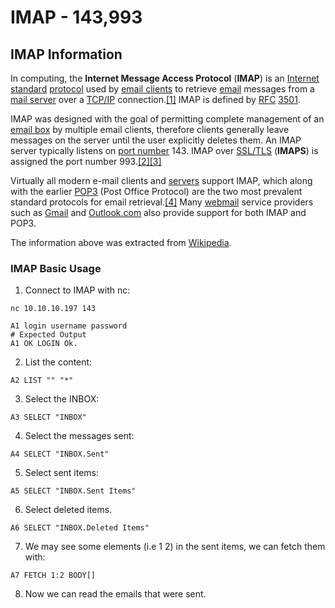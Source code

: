 # IMAP - 143,993

## IMAP Information

In computing, the **Internet Message Access Protocol** \(**IMAP**\) is an [Internet standard](https://en.wikipedia.org/wiki/Internet_standard) [protocol](https://en.wikipedia.org/wiki/Protocol_%28computing%29) used by [email clients](https://en.wikipedia.org/wiki/Email_client) to retrieve [email](https://en.wikipedia.org/wiki/Email) messages from a [mail server](https://en.wikipedia.org/wiki/Mail_server) over a [TCP/IP](https://en.wikipedia.org/wiki/Internet_protocol_suite) connection.[\[1\]](https://en.wikipedia.org/wiki/Internet_Message_Access_Protocol#cite_note-Network+_Guide_to_Networks-1) IMAP is defined by [RFC](https://en.wikipedia.org/wiki/RFC_%28identifier%29) [3501](https://datatracker.ietf.org/doc/html/rfc3501).

IMAP was designed with the goal of permitting complete management of an [email box](https://en.wikipedia.org/wiki/Email_box) by multiple email clients, therefore clients generally leave messages on the server until the user explicitly deletes them. An IMAP server typically listens on [port number](https://en.wikipedia.org/wiki/Port_number) 143. IMAP over [SSL/TLS](https://en.wikipedia.org/wiki/Transport_Layer_Security) \(**IMAPS**\) is assigned the port number 993.[\[2\]](https://en.wikipedia.org/wiki/Internet_Message_Access_Protocol#cite_note-blum-email-sec-2)[\[3\]](https://en.wikipedia.org/wiki/Internet_Message_Access_Protocol#cite_note-practical-unix-sec-3)

Virtually all modern e-mail clients and [servers](https://en.wikipedia.org/wiki/Server_%28computing%29) support IMAP, which along with the earlier [POP3](https://en.wikipedia.org/wiki/POP3) \(Post Office Protocol\) are the two most prevalent standard protocols for email retrieval.[\[4\]](https://en.wikipedia.org/wiki/Internet_Message_Access_Protocol#cite_note-Red_Hat-4) Many [webmail](https://en.wikipedia.org/wiki/Webmail) service providers such as [Gmail](https://en.wikipedia.org/wiki/Gmail) and [Outlook.com](https://en.wikipedia.org/wiki/Outlook.com) also provide support for both IMAP and POP3.

The information above was extracted from [Wikipedia](https://en.wikipedia.org/wiki/Internet_Message_Access_Protocol).

### IMAP Basic Usage

1. Connect to IMAP with nc:

```text
nc 10.10.10.197 143

A1 login username password
# Expected Output
A1 OK LOGIN Ok.
```

2. List the content:

```text
A2 LIST "" "*"
```

3. Select the INBOX:

```text
A3 SELECT "INBOX"
```

4. Select the messages sent:

```text
A4 SELECT "INBOX.Sent"
```

5. Select sent items:

```text
A5 SELECT "INBOX.Sent Items"
```

6. Select deleted items.

```text
A6 SELECT "INBOX.Deleted Items"
```

7. We may see some elements \(i.e 1 2\) in the sent items, we can fetch them with:

```text
A7 FETCH 1:2 BODY[]
```

8. Now we can read the emails that were sent.



